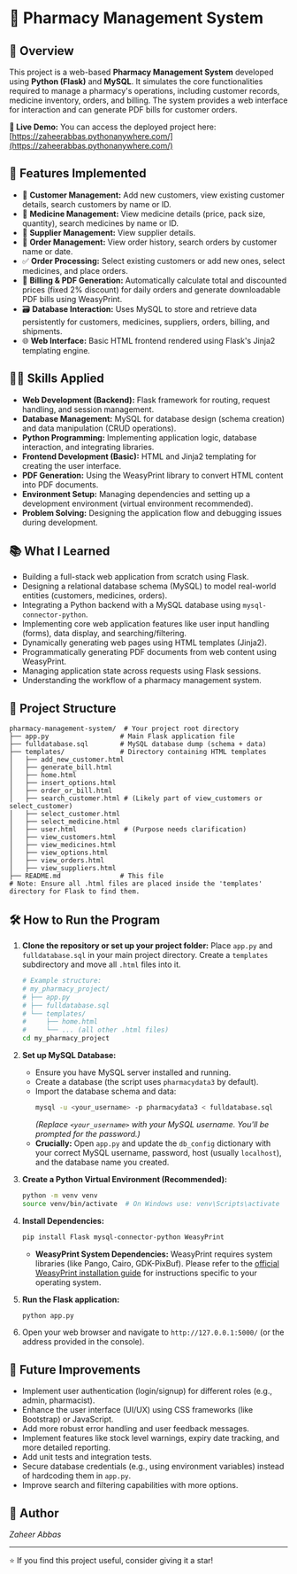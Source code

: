 # 🏥 Pharmacy Management System

## 📌 Overview
This project is a web-based **Pharmacy Management System** developed using **Python (Flask)** and **MySQL**. It simulates the core functionalities required to manage a pharmacy's operations, including customer records, medicine inventory, orders, and billing. The system provides a web interface for interaction and can generate PDF bills for customer orders.

**🚀 Live Demo:** You can access the deployed project here: [https://zaheerabbas.pythonanywhere.com/](https://zaheerabbas.pythonanywhere.com/)

## 🎯 Features Implemented
- 👤 **Customer Management:** Add new customers, view existing customer details, search customers by name or ID.
- 💊 **Medicine Management:** View medicine details (price, pack size, quantity), search medicines by name or ID.
- 🚚 **Supplier Management:** View supplier details.
- 🛒 **Order Management:** View order history, search orders by customer name or date.
- ✅ **Order Processing:** Select existing customers or add new ones, select medicines, and place orders.
- 🧾 **Billing & PDF Generation:** Automatically calculate total and discounted prices (fixed 2% discount) for daily orders and generate downloadable PDF bills using WeasyPrint.
- 🗃️ **Database Interaction:** Uses MySQL to store and retrieve data persistently for customers, medicines, suppliers, orders, billing, and shipments.
- 🌐 **Web Interface:** Basic HTML frontend rendered using Flask's Jinja2 templating engine.

## 👨‍💻 Skills Applied
- **Web Development (Backend):** Flask framework for routing, request handling, and session management.
- **Database Management:** MySQL for database design (schema creation) and data manipulation (CRUD operations).
- **Python Programming:** Implementing application logic, database interaction, and integrating libraries.
- **Frontend Development (Basic):** HTML and Jinja2 templating for creating the user interface.
- **PDF Generation:** Using the WeasyPrint library to convert HTML content into PDF documents.
- **Environment Setup:** Managing dependencies and setting up a development environment (virtual environment recommended).
- **Problem Solving:** Designing the application flow and debugging issues during development.

## 📚 What I Learned
- Building a full-stack web application from scratch using Flask.
- Designing a relational database schema (MySQL) to model real-world entities (customers, medicines, orders).
- Integrating a Python backend with a MySQL database using `mysql-connector-python`.
- Implementing core web application features like user input handling (forms), data display, and searching/filtering.
- Dynamically generating web pages using HTML templates (Jinja2).
- Programmatically generating PDF documents from web content using WeasyPrint.
- Managing application state across requests using Flask sessions.
- Understanding the workflow of a pharmacy management system.

## 📁 Project Structure
```
pharmacy-management-system/  # Your project root directory
├── app.py                  # Main Flask application file
├── fulldatabase.sql        # MySQL database dump (schema + data)
├── templates/              # Directory containing HTML templates
│   ├── add_new_customer.html
│   ├── generate_bill.html
│   ├── home.html
│   ├── insert_options.html
│   ├── order_or_bill.html
│   ├── search_customer.html # (Likely part of view_customers or select_customer)
│   ├── select_customer.html
│   ├── select_medicine.html
│   ├── user.html            # (Purpose needs clarification)
│   ├── view_customers.html
│   ├── view_medicines.html
│   ├── view_options.html
│   ├── view_orders.html
│   ├── view_suppliers.html
├── README.md               # This file
# Note: Ensure all .html files are placed inside the 'templates' directory for Flask to find them.
```

## 🛠️ How to Run the Program
1.  **Clone the repository or set up your project folder:**
    Place `app.py` and `fulldatabase.sql` in your main project directory. Create a `templates` subdirectory and move all `.html` files into it.
    ```bash
    # Example structure:
    # my_pharmacy_project/
    # ├── app.py
    # ├── fulldatabase.sql
    # └── templates/
    #     ├── home.html
    #     └── ... (all other .html files)
    cd my_pharmacy_project
    ```

2.  **Set up MySQL Database:**
    *   Ensure you have MySQL server installed and running.
    *   Create a database (the script uses `pharmacydata3` by default).
    *   Import the database schema and data:
        ```bash
        mysql -u <your_username> -p pharmacydata3 < fulldatabase.sql
        ```
        *(Replace `<your_username>` with your MySQL username. You'll be prompted for the password.)*
    *   **Crucially:** Open `app.py` and update the `db_config` dictionary with your correct MySQL username, password, host (usually `localhost`), and the database name you created.

3.  **Create a Python Virtual Environment (Recommended):**
    ```bash
    python -m venv venv
    source venv/bin/activate  # On Windows use: venv\Scripts\activate
    ```

4.  **Install Dependencies:**
    ```bash
    pip install Flask mysql-connector-python WeasyPrint
    ```
    *   **WeasyPrint System Dependencies:** WeasyPrint requires system libraries (like Pango, Cairo, GDK-PixBuf). Please refer to the [official WeasyPrint installation guide](https://doc.courtbouillon.org/weasyprint/stable/install.html) for instructions specific to your operating system.

5.  **Run the Flask application:**
    ```bash
    python app.py
    ```
6.  Open your web browser and navigate to `http://127.0.0.1:5000/` (or the address provided in the console).

## 🧱 Future Improvements
- Implement user authentication (login/signup) for different roles (e.g., admin, pharmacist).
- Enhance the user interface (UI/UX) using CSS frameworks (like Bootstrap) or JavaScript.
- Add more robust error handling and user feedback messages.
- Implement features like stock level warnings, expiry date tracking, and more detailed reporting.
- Add unit tests and integration tests.
- Secure database credentials (e.g., using environment variables) instead of hardcoding them in `app.py`.
- Improve search and filtering capabilities with more options.

## 👤 Author
*Zaheer Abbas*

---

⭐ If you find this project useful, consider giving it a star!
